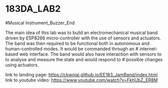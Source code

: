 # 183DA_LAB2
#Musical Instrument_Buzzer_End 

The main idea of this lab was to build an electromechanical musical band driven by ESP8266 micro-controller with the use of sensors and 
actuators. The band was then required to be functional both in autonomous and human-controlled modes. It would be commanded through an # 
internet-based web interface. The band would also have interaction with sensors to to analyse and measure the state and would respond to # 
possible changes using actuators.  

link to landing page: https://ckwojai.github.io/EE183_JamBand/index.html
link to youtube video: https://www.youtube.com/watch?v=FkhUbZ_ER8M
